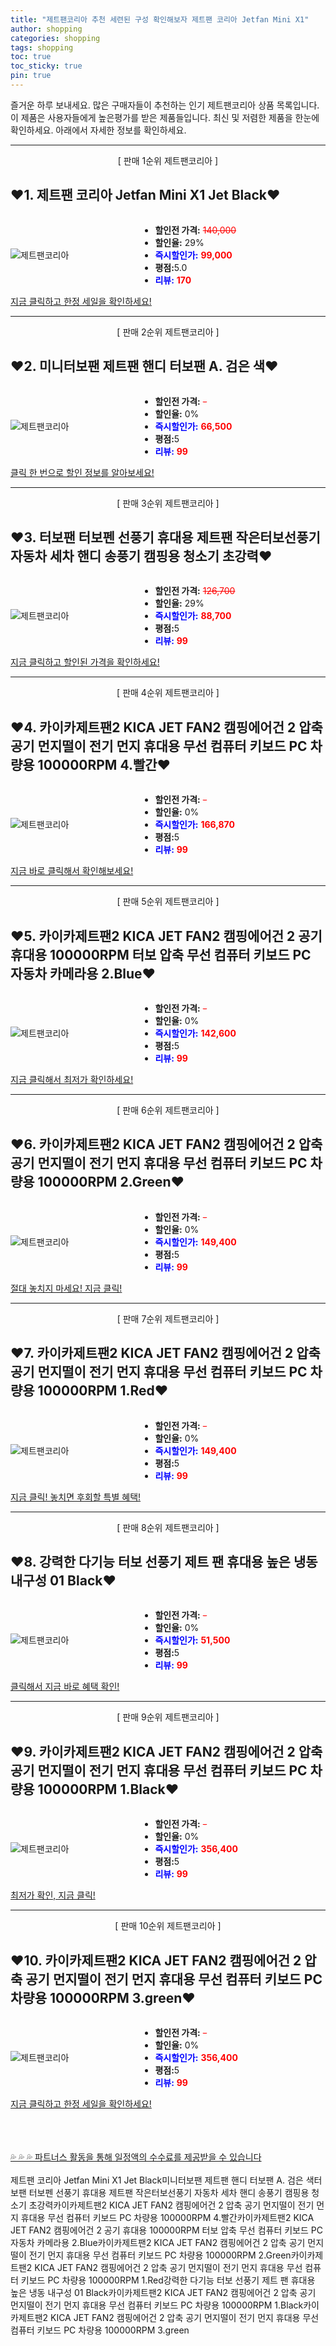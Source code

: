 ```yaml
---
title: "제트팬코리아 추천 세련된 구성 확인해보자 제트팬 코리아 Jetfan Mini X1"
author: shopping
categories: shopping
tags: shopping
toc: true
toc_sticky: true
pin: true
---
```

즐거운 하루 보내세요. 많은 구매자들이 추천하는 인기 제트팬코리아 상품 목록입니다. 이 제품은 사용자들에게 높은평가를 받은 제품들입니다. 최신 및 저렴한 제품을 한눈에 확인하세요. 아래에서 자세한 정보를 확인하세요.

---
<p class="toplist" style="margin: 0 auto; display: block; width: fit-content;">[ 판매 1순위 제트팬코리아 ]</p>

<h2><strong>❤️1. 제트팬 코리아 Jetfan Mini X1 Jet Black❤️</strong></h2>

<div style="display: flex; align-items: center;">
    <div style="flex: 0.4;">
        <img src="https://thumbnail9.coupangcdn.com/thumbnails/remote/230x230ex/image/vendor_inventory/eb09/f7eada36a8437aade3586a4bddac67a02791a0c15686ebbbc95a39425b88.png" alt="제트팬코리아" style="max-width: 100%;">
    </div>
    <div style="flex: 0.6; margin-left: 10px;">
        <ul>
            <li><strong>할인전 가격:</strong> <del style="color: red;">140,000</del></li>
            <li><strong>할인율:</strong> 29%</li>
            <li><span style='color:blue'><strong>즉시할인가:</strong></span> <span style='color:red'><strong>99,000</strong></span></li>
            <li><strong>평점:</strong>5.0</li>
            <li><span style='color:blue'><strong>리뷰:</strong></span> <span style='color:red'><strong>170</strong></span></li>
        </ul>
    </div>
</div>
<div class="center">
    <a href="https://William4Davisa.github.io?lptag=AF9450613&subid=githubio&pageKey=8069137947&traceid=V0-153&itemId=22703758291&vendorItemId=89763966655" class="myButton">
        지금 클릭하고 한정 세일을 확인하세요!
    </a>
</div>


---
<p class="toplist" style="margin: 0 auto; display: block; width: fit-content;">[ 판매 2순위 제트팬코리아 ]</p>

<h2><strong>❤️2. 미니터보팬 제트팬 핸디 터보팬 A. 검은 색❤️</strong></h2>

<div style="display: flex; align-items: center;">
    <div style="flex: 0.4;">
        <img src="https://thumbnail10.coupangcdn.com/thumbnails/remote/230x230ex/image/vendor_inventory/d0e7/fee2c79f8b96df7c638e4fbc2636a116127a757bf5003567b2342f2570c8.jpg" alt="제트팬코리아" style="max-width: 100%;">
    </div>
    <div style="flex: 0.6; margin-left: 10px;">
        <ul>
            <li><strong>할인전 가격:</strong> <del style="color: red;">-</del></li>
            <li><strong>할인율:</strong> 0%</li>
            <li><span style='color:blue'><strong>즉시할인가:</strong></span> <span style='color:red'><strong>66,500</strong></span></li>
            <li><strong>평점:</strong>5</li>
            <li><span style='color:blue'><strong>리뷰:</strong></span> <span style='color:red'><strong>99</strong></span></li>
        </ul>
    </div>
</div>
<div class="center">
    <a href="https://William4Davisa.github.io?lptag=AF9450613&subid=githubio&pageKey=8192895371&traceid=V0-153&itemId=23453006155&vendorItemId=90479754273" class="myButton">
        클릭 한 번으로 할인 정보를 알아보세요!
    </a>
</div>


---
<p class="toplist" style="margin: 0 auto; display: block; width: fit-content;">[ 판매 3순위 제트팬코리아 ]</p>

<h2><strong>❤️3. 터보팬 터보펜 선풍기 휴대용 제트팬 작은터보선풍기 자동차 세차 핸디 송풍기 캠핑용 청소기 초강력❤️</strong></h2>

<div style="display: flex; align-items: center;">
    <div style="flex: 0.4;">
        <img src="https://thumbnail9.coupangcdn.com/thumbnails/remote/230x230ex/image/vendor_inventory/d090/93175dc2b4c42122683c5245be230d9b171ba1875d4c961f0da900b3f0d1.jpg" alt="제트팬코리아" style="max-width: 100%;">
    </div>
    <div style="flex: 0.6; margin-left: 10px;">
        <ul>
            <li><strong>할인전 가격:</strong> <del style="color: red;">126,700</del></li>
            <li><strong>할인율:</strong> 29%</li>
            <li><span style='color:blue'><strong>즉시할인가:</strong></span> <span style='color:red'><strong>88,700</strong></span></li>
            <li><strong>평점:</strong>5</li>
            <li><span style='color:blue'><strong>리뷰:</strong></span> <span style='color:red'><strong>99</strong></span></li>
        </ul>
    </div>
</div>
<div class="center">
    <a href="https://William4Davisa.github.io?lptag=AF9450613&subid=githubio&pageKey=8174083387&traceid=V0-153&itemId=23356861729&vendorItemId=90387454900" class="myButton">
        지금 클릭하고 할인된 가격을 확인하세요!
    </a>
</div>


---
<p class="toplist" style="margin: 0 auto; display: block; width: fit-content;">[ 판매 4순위 제트팬코리아 ]</p>

<h2><strong>❤️4. 카이카제트팬2 KICA JET FAN2 캠핑에어건 2 압축 공기 먼지떨이 전기 먼지 휴대용 무선 컴퓨터 키보드 PC 차량용 100000RPM 4.빨간❤️</strong></h2>

<div style="display: flex; align-items: center;">
    <div style="flex: 0.4;">
        <img src="https://thumbnail7.coupangcdn.com/thumbnails/remote/230x230ex/image/vendor_inventory/b3e8/63458bc3583f6068733e0e130a7f9fad275588690ff51c8f8863b48d9daa.jpg" alt="제트팬코리아" style="max-width: 100%;">
    </div>
    <div style="flex: 0.6; margin-left: 10px;">
        <ul>
            <li><strong>할인전 가격:</strong> <del style="color: red;">-</del></li>
            <li><strong>할인율:</strong> 0%</li>
            <li><span style='color:blue'><strong>즉시할인가:</strong></span> <span style='color:red'><strong>166,870</strong></span></li>
            <li><strong>평점:</strong>5</li>
            <li><span style='color:blue'><strong>리뷰:</strong></span> <span style='color:red'><strong>99</strong></span></li>
        </ul>
    </div>
</div>
<div class="center">
    <a href="https://William4Davisa.github.io?lptag=AF9450613&subid=githubio&pageKey=7468317728&traceid=V0-153&itemId=19482306283&vendorItemId=86697154029" class="myButton">
        지금 바로 클릭해서 확인해보세요!
    </a>
</div>


---
<p class="toplist" style="margin: 0 auto; display: block; width: fit-content;">[ 판매 5순위 제트팬코리아 ]</p>

<h2><strong>❤️5. 카이카제트팬2 KICA JET FAN2 캠핑에어건 2 공기 휴대용 100000RPM 터보 압축 무선 컴퓨터 키보드 PC 자동차 카메라용 2.Blue❤️</strong></h2>

<div style="display: flex; align-items: center;">
    <div style="flex: 0.4;">
        <img src="https://thumbnail6.coupangcdn.com/thumbnails/remote/230x230ex/image/vendor_inventory/6dbc/f90b2ac41ee3bf651d431828352d6653de322baac20b86d02fe8b8dd718c.png" alt="제트팬코리아" style="max-width: 100%;">
    </div>
    <div style="flex: 0.6; margin-left: 10px;">
        <ul>
            <li><strong>할인전 가격:</strong> <del style="color: red;">-</del></li>
            <li><strong>할인율:</strong> 0%</li>
            <li><span style='color:blue'><strong>즉시할인가:</strong></span> <span style='color:red'><strong>142,600</strong></span></li>
            <li><strong>평점:</strong>5</li>
            <li><span style='color:blue'><strong>리뷰:</strong></span> <span style='color:red'><strong>99</strong></span></li>
        </ul>
    </div>
</div>
<div class="center">
    <a href="https://William4Davisa.github.io?lptag=AF9450613&subid=githubio&pageKey=7468317538&traceid=V0-153&itemId=19482305766&vendorItemId=86592359432" class="myButton">
        지금 클릭해서 최저가 확인하세요!
    </a>
</div>


---
<p class="toplist" style="margin: 0 auto; display: block; width: fit-content;">[ 판매 6순위 제트팬코리아 ]</p>

<h2><strong>❤️6. 카이카제트팬2 KICA JET FAN2 캠핑에어건 2 압축 공기 먼지떨이 전기 먼지 휴대용 무선 컴퓨터 키보드 PC 차량용 100000RPM 2.Green❤️</strong></h2>

<div style="display: flex; align-items: center;">
    <div style="flex: 0.4;">
        <img src="https://thumbnail9.coupangcdn.com/thumbnails/remote/230x230ex/image/vendor_inventory/e469/6bfca9e1fcebf2083130470f352f167ab0937a70090aa273e2e97a25b25d.jpg" alt="제트팬코리아" style="max-width: 100%;">
    </div>
    <div style="flex: 0.6; margin-left: 10px;">
        <ul>
            <li><strong>할인전 가격:</strong> <del style="color: red;">-</del></li>
            <li><strong>할인율:</strong> 0%</li>
            <li><span style='color:blue'><strong>즉시할인가:</strong></span> <span style='color:red'><strong>149,400</strong></span></li>
            <li><strong>평점:</strong>5</li>
            <li><span style='color:blue'><strong>리뷰:</strong></span> <span style='color:red'><strong>99</strong></span></li>
        </ul>
    </div>
</div>
<div class="center">
    <a href="https://William4Davisa.github.io?lptag=AF9450613&subid=githubio&pageKey=7468314935&traceid=V0-153&itemId=19482297195&vendorItemId=86592351447" class="myButton">
        절대 놓치지 마세요! 지금 클릭!
    </a>
</div>


---
<p class="toplist" style="margin: 0 auto; display: block; width: fit-content;">[ 판매 7순위 제트팬코리아 ]</p>

<h2><strong>❤️7. 카이카제트팬2 KICA JET FAN2 캠핑에어건 2 압축 공기 먼지떨이 전기 먼지 휴대용 무선 컴퓨터 키보드 PC 차량용 100000RPM 1.Red❤️</strong></h2>

<div style="display: flex; align-items: center;">
    <div style="flex: 0.4;">
        <img src="https://thumbnail10.coupangcdn.com/thumbnails/remote/230x230ex/image/vendor_inventory/c476/f90372b3f4ce487e328bd967183e5a653e37b2ff87a5ca1b62be6492f011.jpg" alt="제트팬코리아" style="max-width: 100%;">
    </div>
    <div style="flex: 0.6; margin-left: 10px;">
        <ul>
            <li><strong>할인전 가격:</strong> <del style="color: red;">-</del></li>
            <li><strong>할인율:</strong> 0%</li>
            <li><span style='color:blue'><strong>즉시할인가:</strong></span> <span style='color:red'><strong>149,400</strong></span></li>
            <li><strong>평점:</strong>5</li>
            <li><span style='color:blue'><strong>리뷰:</strong></span> <span style='color:red'><strong>99</strong></span></li>
        </ul>
    </div>
</div>
<div class="center">
    <a href="https://William4Davisa.github.io?lptag=AF9450613&subid=githubio&pageKey=7468314935&traceid=V0-153&itemId=19482297194&vendorItemId=86592351442" class="myButton">
        지금 클릭! 놓치면 후회할 특별 혜택!
    </a>
</div>


---
<p class="toplist" style="margin: 0 auto; display: block; width: fit-content;">[ 판매 8순위 제트팬코리아 ]</p>

<h2><strong>❤️8. 강력한 다기능 터보 선풍기 제트 팬 휴대용 높은 냉동 내구성 01 Black❤️</strong></h2>

<div style="display: flex; align-items: center;">
    <div style="flex: 0.4;">
        <img src="https://thumbnail8.coupangcdn.com/thumbnails/remote/230x230ex/image/vendor_inventory/8998/34646e72ff06cb25690a43a5bf414d1cf600a3dc4f927ce80750ed6c4d28.jpg" alt="제트팬코리아" style="max-width: 100%;">
    </div>
    <div style="flex: 0.6; margin-left: 10px;">
        <ul>
            <li><strong>할인전 가격:</strong> <del style="color: red;">-</del></li>
            <li><strong>할인율:</strong> 0%</li>
            <li><span style='color:blue'><strong>즉시할인가:</strong></span> <span style='color:red'><strong>51,500</strong></span></li>
            <li><strong>평점:</strong>5</li>
            <li><span style='color:blue'><strong>리뷰:</strong></span> <span style='color:red'><strong>99</strong></span></li>
        </ul>
    </div>
</div>
<div class="center">
    <a href="https://William4Davisa.github.io?lptag=AF9450613&subid=githubio&pageKey=8102248712&traceid=V0-153&itemId=22920138955&vendorItemId=89954533170" class="myButton">
        클릭해서 지금 바로 혜택 확인!
    </a>
</div>


---
<p class="toplist" style="margin: 0 auto; display: block; width: fit-content;">[ 판매 9순위 제트팬코리아 ]</p>

<h2><strong>❤️9. 카이카제트팬2 KICA JET FAN2 캠핑에어건 2 압축 공기 먼지떨이 전기 먼지 휴대용 무선 컴퓨터 키보드 PC 차량용 100000RPM 1.Black❤️</strong></h2>

<div style="display: flex; align-items: center;">
    <div style="flex: 0.4;">
        <img src="https://thumbnail6.coupangcdn.com/thumbnails/remote/230x230ex/image/vendor_inventory/83e2/03b0f1f0fc345f17698fd4ae35b16773e5bdfddfac561e9e5881852e3c30.jpg" alt="제트팬코리아" style="max-width: 100%;">
    </div>
    <div style="flex: 0.6; margin-left: 10px;">
        <ul>
            <li><strong>할인전 가격:</strong> <del style="color: red;">-</del></li>
            <li><strong>할인율:</strong> 0%</li>
            <li><span style='color:blue'><strong>즉시할인가:</strong></span> <span style='color:red'><strong>356,400</strong></span></li>
            <li><strong>평점:</strong>5</li>
            <li><span style='color:blue'><strong>리뷰:</strong></span> <span style='color:red'><strong>99</strong></span></li>
        </ul>
    </div>
</div>
<div class="center">
    <a href="https://William4Davisa.github.io?lptag=AF9450613&subid=githubio&pageKey=7468317728&traceid=V0-153&itemId=19482306277&vendorItemId=86592360280" class="myButton">
        최저가 확인, 지금 클릭!
    </a>
</div>


---
<p class="toplist" style="margin: 0 auto; display: block; width: fit-content;">[ 판매 10순위 제트팬코리아 ]</p>

<h2><strong>❤️10. 카이카제트팬2 KICA JET FAN2 캠핑에어건 2 압축 공기 먼지떨이 전기 먼지 휴대용 무선 컴퓨터 키보드 PC 차량용 100000RPM 3.green❤️</strong></h2>

<div style="display: flex; align-items: center;">
    <div style="flex: 0.4;">
        <img src="https://thumbnail6.coupangcdn.com/thumbnails/remote/230x230ex/image/vendor_inventory/40bb/a8ae7cbc1fa7c47cbe4619dc57456894fe9b5e03fa4b093d3d37d931afe5.jpg" alt="제트팬코리아" style="max-width: 100%;">
    </div>
    <div style="flex: 0.6; margin-left: 10px;">
        <ul>
            <li><strong>할인전 가격:</strong> <del style="color: red;">-</del></li>
            <li><strong>할인율:</strong> 0%</li>
            <li><span style='color:blue'><strong>즉시할인가:</strong></span> <span style='color:red'><strong>356,400</strong></span></li>
            <li><strong>평점:</strong>5</li>
            <li><span style='color:blue'><strong>리뷰:</strong></span> <span style='color:red'><strong>99</strong></span></li>
        </ul>
    </div>
</div>
<div class="center">
    <a href="https://William4Davisa.github.io?lptag=AF9450613&subid=githubio&pageKey=7468317728&traceid=V0-153&itemId=19482306279&vendorItemId=86592360293" class="myButton">
        지금 클릭하고 한정 세일을 확인하세요!
    </a>
</div>

<br><br><br>[💦 💦 💦 파트너스 활동을 통해 일정액의 수수료를 제공받을 수 있습니다](https://link.coupang.com/a/bcpT2c)<br><br>제트팬 코리아 Jetfan Mini X1 Jet Black미니터보팬 제트팬 핸디 터보팬 A. 검은 색터보팬 터보펜 선풍기 휴대용 제트팬 작은터보선풍기 자동차 세차 핸디 송풍기 캠핑용 청소기 초강력카이카제트팬2 KICA JET FAN2 캠핑에어건 2 압축 공기 먼지떨이 전기 먼지 휴대용 무선 컴퓨터 키보드 PC 차량용 100000RPM 4.빨간카이카제트팬2 KICA JET FAN2 캠핑에어건 2 공기 휴대용 100000RPM 터보 압축 무선 컴퓨터 키보드 PC 자동차 카메라용 2.Blue카이카제트팬2 KICA JET FAN2 캠핑에어건 2 압축 공기 먼지떨이 전기 먼지 휴대용 무선 컴퓨터 키보드 PC 차량용 100000RPM 2.Green카이카제트팬2 KICA JET FAN2 캠핑에어건 2 압축 공기 먼지떨이 전기 먼지 휴대용 무선 컴퓨터 키보드 PC 차량용 100000RPM 1.Red강력한 다기능 터보 선풍기 제트 팬 휴대용 높은 냉동 내구성 01 Black카이카제트팬2 KICA JET FAN2 캠핑에어건 2 압축 공기 먼지떨이 전기 먼지 휴대용 무선 컴퓨터 키보드 PC 차량용 100000RPM 1.Black카이카제트팬2 KICA JET FAN2 캠핑에어건 2 압축 공기 먼지떨이 전기 먼지 휴대용 무선 컴퓨터 키보드 PC 차량용 100000RPM 3.green